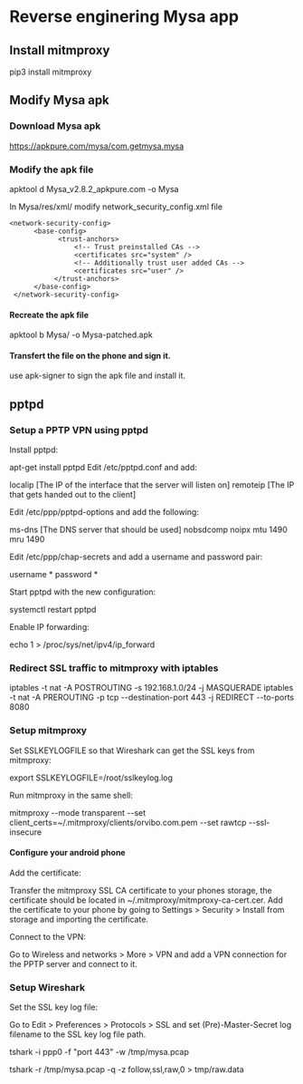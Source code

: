 # Reverse enginering Mysa app

## Install mitmproxy

pip3 install mitmproxy

## Modify Mysa apk

### Download Mysa apk

https://apkpure.com/mysa/com.getmysa.mysa

### Modify the apk file

apktool d Mysa_v2.8.2_apkpure.com -o Mysa

In Mysa/res/xml/ modify network_security_config.xml file

```
<network-security-config>
      <base-config>
            <trust-anchors>  
                <!-- Trust preinstalled CAs -->  
                <certificates src="system" />  
                <!-- Additionally trust user added CAs -->  
                <certificates src="user" />  
           </trust-anchors>  
      </base-config>
 </network-security-config>
```

#### Recreate the apk file

apktool b Mysa/ -o Mysa-patched.apk

#### Transfert the file on the phone and sign it.

use apk-signer to sign the apk file and install it.

## pptpd

### Setup a PPTP VPN using pptpd

Install pptpd:

apt-get install pptpd
Edit /etc/pptpd.conf and add:

localip [The IP of the interface that the server will listen on]
remoteip [The IP that gets handed out to the client]

Edit /etc/ppp/pptpd-options and add the following:

ms-dns [The DNS server that should be used]
nobsdcomp
noipx 
mtu 1490
mru 1490

Edit /etc/ppp/chap-secrets and add a username and password pair:

username <TAB> * <TAB> password <TAB> *

Start pptpd with the new configuration:

systemctl restart pptpd

Enable IP forwarding:

echo 1 > /proc/sys/net/ipv4/ip_forward

### Redirect SSL traffic to mitmproxy with iptables

iptables -t nat -A POSTROUTING -s 192.168.1.0/24 -j  MASQUERADE
iptables -t nat -A PREROUTING -p tcp --destination-port 443 -j REDIRECT --to-ports 8080


### Setup mitmproxy

Set SSLKEYLOGFILE so that Wireshark can get the SSL keys from mitmproxy:

export SSLKEYLOGFILE=/root/sslkeylog.log

Run mitmproxy in the same shell:

mitmproxy --mode transparent --set client_certs=~/.mitmproxy/clients/orvibo.com.pem --set rawtcp  --ssl-insecure

#### Configure your android phone

Add the certificate:

Transfer the mitmproxy SSL CA certificate to your phones storage, the certificate should be located in ~/.mitmproxy/mitmproxy-ca-cert.cer. Add the certificate to your phone by going to Settings > Security > Install from storage and importing the certificate.

Connect to the VPN:

Go to Wireless and networks > More > VPN and add a VPN connection for the PPTP server and connect to it.

### Setup Wireshark

Set the SSL key log file:

Go to Edit > Preferences > Protocols > SSL and set (Pre)-Master-Secret log filename to the SSL key log file path.

tshark -i ppp0 -f "port 443" -w /tmp/mysa.pcap

tshark -r /tmp/mysa.pcap -q -z follow,ssl,raw,0 > tmp/raw.data

